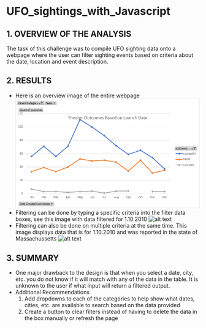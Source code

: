 # UFO_sightings_with_Javascript

## 1. OVERVIEW OF THE ANALYSIS
The task of this challenge was to compile UFO sighting data onto a webpage where the user can filter sighting events based on criteria about the date, location and event description.

## 2. RESULTS

- Here is an overview image of the entire webpage
![This is an image](https://github.com/chrisagordon/Module1Challenge/blob/13ba6711a20f47b8e97688c6083544561d696007/Theater_Outcomes_vs_Launch.png)
- Filtering can be done by typing a specific criteria into the filter data boxes, see this image with data filtered for 1.10.2010
![alt text](https://github.com/[username]/[reponame]/blob/[branch]/image.jpg?raw=true)
- Filtering can also be done on multiple criteria at the same time. This image displays data that is for 1.10.2010 and was reported in the state of Massachussetts
![alt text](https://github.com/[username]/[reponame]/blob/[branch]/image.jpg?raw=true)

## 3. SUMMARY

- One major drawback to the design is that when you select a date, city, etc. you do not know if it will match with any of the data in the table. It is unknown to the user if what input will return a filtered output.
- Additional Recommendations
  1) Add dropdowns to each of the categories to help show what dates, cities, etc. are available to search based on the data provided
  2) Create a button to clear filters instead of having to delete the data in the box manually or refresh the page
